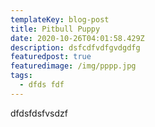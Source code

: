 ```yaml
---
templateKey: blog-post
title: Pitbull Puppy
date: 2020-10-26T04:01:58.429Z
description: dsfcdfvdfgvdgdfg
featuredpost: true
featuredimage: /img/pppp.jpg
tags:
  - dfds fdf
---
```

dfdsfdsfvsdzf